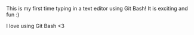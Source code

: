 This is my first time typing in a text editor using Git Bash! It is exciting and fun :)

I love using Git Bash <3
